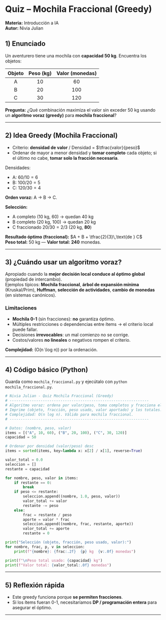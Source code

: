 # Quiz – Mochila Fraccional (Greedy)
**Materia:** Introducción a IA  
**Autor:** Nivia Julian

## 1) Enunciado
Un aventurero tiene una mochila con **capacidad 50 kg**. Encuentra los objetos:

| Objeto | Peso (kg) | Valor (monedas) |
|:-----:|:---------:|:----------------:|
| A     | 10        | 60               |
| B     | 20        | 100              |
| C     | 30        | 120              |

**Pregunta:** ¿Qué combinación maximiza el valor sin exceder 50 kg usando un **algoritmo voraz (greedy)** para **mochila fraccional**?

---

## 2) Idea Greedy (Mochila Fraccional)
- Criterio: **densidad de valor** / Densidad = $\tfrac{valor}{peso}\$
- Ordenar de mayor a menor densidad y **tomar completo** cada objeto; si el último no cabe, **tomar solo la fracción necesaria**.

Densidades:
- A: $60/10  = 6$
- B: $100/20 = 5$
- C: $120/30 = 4$

**Orden voraz:** A → B → C.

**Selección:**
- A completo (10 kg, 60) → quedan 40 kg  
- B completo (20 kg, 100) → quedan 20 kg  
- C fraccionado $20/30 = 2/3$ (20 kg, **80**)

**Resultado óptimo (fraccional):** $A + B + \tfrac{2}{3}\,\text{de } C$  
**Peso total:** 50 kg — **Valor total:** **240** monedas.

---

## 3) ¿Cuándo usar un algoritmo voraz?
Apropiado cuando la **mejor decisión local conduce al óptimo global** (propiedad de intercambio).  
Ejemplos típicos: **Mochila fraccional**, **árbol de expansión mínima** (Kruskal/Prim), **Huffman**, **selección de actividades**, **cambio de monedas** (en sistemas canónicos).

### Limitaciones
- **Mochila 0-1** (sin fracciones): **no** garantiza óptimo.  
- Múltiples restricciones o dependencias entre ítems → el criterio local puede fallar.  
- Decisiones **irrevocables**: un mal comienzo no se corrige.  
- Costos/valores **no lineales** o negativos rompen el criterio.

**Complejidad:** \(O(n \log n)\) por la ordenación.

---

## 4) Código básico (Python)

Guarda como `mochila_fraccional.py` y ejecútalo con `python mochila_fraccional.py`.

```python
# Nivia Julian - Quiz Mochila Fraccional (Greedy)
# ---------------------------------------------------------------
# Algoritmo voraz: ordena por valor/peso, toma completos y fracciona el último.
# Imprime (objeto, fracción, peso usado, valor aportado) y los totales.
# Complejidad: O(n log n). Válido para mochila fraccional.
# ---------------------------------------------------------------

# Datos: (nombre, peso, valor)
items = [("A", 10, 60), ("B", 20, 100), ("C", 30, 120)]
capacidad = 50

# Ordenar por densidad (valor/peso) desc
items = sorted(items, key=lambda x: x[2] / x[1], reverse=True)

valor_total = 0.0
seleccion = []
restante = capacidad

for nombre, peso, valor in items:
    if restante == 0:
        break
    if peso <= restante:
        seleccion.append((nombre, 1.0, peso, valor))
        valor_total += valor
        restante -= peso
    else:
        frac = restante / peso
        aporte = valor * frac
        seleccion.append((nombre, frac, restante, aporte))
        valor_total += aporte
        restante = 0

print("Selección (objeto, fracción, peso usado, valor):")
for nombre, frac, p, v in seleccion:
    print(f"{nombre}: {frac:.2f}  {p} kg  {v:.0f} monedas")

print(f"\nPeso total usado: {capacidad} kg")
print(f"Valor total: {valor_total:.0f} monedas")
```

---

## 5) Reflexión rápida
- Este greedy funciona porque **se permiten fracciones**.  
- Si los ítems fueran 0-1, necesitaríamos **DP / programación entera** para asegurar el óptimo.

---
